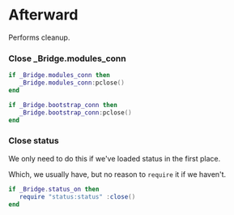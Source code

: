 # Afterward

Performs cleanup\.

### Close \_Bridge\.modules\_conn

```lua
if _Bridge.modules_conn then
   _Bridge.modules_conn:pclose()
end

if _Bridge.bootstrap_conn then
   _Bridge.bootstrap_conn:pclose()
end
```


### Close status

We only need to do this if we've loaded status in the first place\.

Which, we usually have, but no reason to `require` it if we haven't\.

```lua
if _Bridge.status_on then
   require "status:status" :close()
end
```

